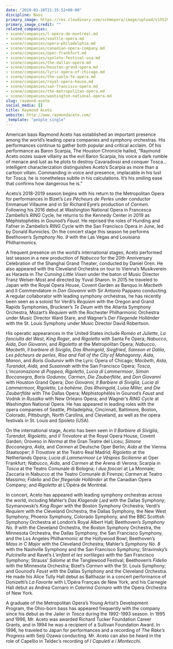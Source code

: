 ```yaml
---
date: "2019-03-18T21:35:52+00:00"
discipline: Bass
primary_image: https://res.cloudinary.com/schmopera/image/upload/v1552944881/media/2019/03/RaymondAceto.jpg
primary_image_credit: ""
related_companies:
- scene/companies/l-opéra-de-montréal.md
- scene/companies/seattle-opera.md
- scene/companies/opera-philadelphia.md
- scene/companies/canadian-opera-company.md
- scene/companies/oper-frankfurt.md
- scene/companies/spoleto-festival-usa.md
- scene/companies/the-dallas-opera.md
- scene/companies/houston-grand-opera.md
- scene/companies/lyric-opera-of-chicago.md
- scene/companies/the-santa-fe-opera.md
- scene/companies/royal-opera-house.md
- scene/companies/san-francisco-opera.md
- scene/companies/the-metropolitan-opera.md
- scene/companies/washington-national-opera.md
slug: raymond-aceto
social_media: []
title: Raymond Aceto
website: http://www.raymondaceto.com/
_template: "people_single"
---
```

American bass Raymond Aceto has established an important presence among the world’s leading opera companies and symphony orchestras. His performances continue to gather both popular and critical acclaim. Of his performance as Baron Scarpia, The Houston Chronicle hailed, “Raymond Aceto oozes suave villainy as the evil Baron Scarpia, his voice a dark rumble of menace and lust as he plots to destroy Cavaradossi and conquer Tosca…intelligent characterization distinguishes Aceto’s Scarpia as more than a cartoon villain. Commanding in voice and presence, implacable in his lust for Tosca, he is nonetheless subtle in his calculations. It’s his smiling ease that confirms how dangerous he is.”

Aceto’s 2018-2019 season begins with his return to the Metropolitan Opera for performances in Bizet’s _Les Pêcheurs de Perles_ under conductor Emmanuel Villaume and in Sir Richard Eyre’s production of _Carmen_. Following his 2016 debut at Washington National Opera in Francesca Zambello’s _RING_ Cycle, he returns to the Kennedy Center in 2019 as Méphistophélès in Gounod’s _Faust_. He reprised the roles of Hunding and Fafner in Zambello’s _RING_ Cycle with the San Francisco Opera in June, led by Donald Runnicles. On the concert stage this season he performs Beethoven’s _Symphony No. 9_ with the Las Vegas and Louisiana Philharmonics.

A frequent presence on the world’s international stages, Aceto performed last season in a new production of _Nabucco_ for the 20th Anniversary Celebration of the Shanghai Grand Theater, conducted by Daniel Oren. He also appeared with the Cleveland Orchestra on tour to Vienna’s Musikverein as Harasta in _The Cunning Little Vixen_ under the baton of Music Director Franz Welser-Most and directed by Yuval Sharon. In 2015 he traveled to Japan with the Royal Opera House, Covent Garden as Banquo in _Macbeth_ and Il Commendatore in _Don Giovanni_ with Sir Antonio Pappano conducting. A regular collaborator with leading symphony orchestras, he has recently been seen as a soloist for Verdi’s _Requiem_ with the Oregon and Grand Rapids Symphonies, Bruckner’s _Te Deum_ with the Atlanta Symphony Orchestra, Mozart’s _Requiem_ with the Rochester Philharmonic Orchestra under Music Director Ward Stare, and Wagner’s _Der Fliegende Holländer_ with the St. Louis Symphony under Music Director David Robertson.

His operatic appearances in the United States include _Roméo et Juliette_, _La fanciulla del West_, _King Roger_, and _Rigoletto_ with Santa Fe Opera; _Nabucco_, _Aida_, _Don Giovanni_, and _Rigoletto_ at the Metropolitan Opera; _Nabucco_, _Macbeth_, _Il barbiere di Siviglia_, _Das Rheingold_, _Siegfried_, _Samson et Dalila_, _Les pêcheurs de perles_, _Rise and Fall of the City of Mahagonny_, _Aida_, _Manon_, and _Boris Godunov_ with the Lyric Opera of Chicago; _Macbeth_, _Aida_, _Turandot_, _Aida,_ and _Susannah_ with the San Francisco Opera; _Tosca_, _L’incoronazione di Poppea_, _Rigoletto_, _Lucia di Lammermoor_, _Simon Boccanegra_, _Boris Godunov,_ _Carmen_, _Die Zauberflöte_, and _Don Giovanni_ with Houston Grand Opera; _Don Giovanni, Il Barbiere di Siviglia, Lucia di Lammermoor, Rigoletto, La bohème, Das Rheingold, Luisa Miller,_ and _Die Zauberflöte_ with The Dallas Opera; Méphistophélès in Gounod’s _Faust_ and Vodnik in _Rusalka_ with New Orleans Opera; and Wagner’s _RING Cycle_ at Washington National Opera. He has appeared in leading roles with the opera companies of Seattle, Philadelphia, Cincinnati, Baltimore, Boston, Colorado, Pittsburgh, North Carolina, and Cleveland, as well as the opera festivals in St. Louis and Spoleto (USA).

On the international stage, Aceto has been seen in _Il Barbiere di Siviglia_, _Turandot, Rigoletto_, and _Il Trovatore_ at the Royal Opera House, Covent Garden; Oroveso in _Norma_ at the Gran Teatre del Liceu; _Simone Boccanegra_, _Aida,_ and _Carmen_ at Deutsche Oper Berlin; _Aida_ at the Vienna Staatsoper; _Il Trovatore_ at the Teatro Real Madrid; _Rigoletto_ at the Netherlands Opera; _Lucia di Lammermoor_ _Le Vêspres Sicilienne_ at Oper Frankfurt; _Nabucco_, _Aida_, and _Carmen_ at the Arena di Verona; Scarpia in _Tosca_ at the Teatro Comunale di Bologna; _I due foscari_ at La Monnaie; Zaccaria in Nabucco at the Teatro Comunale di Firenze; _Carmen_ at Teatro Massimo; _Fidelio_ and _Der fliegende Holländer_ at the Canadian Opera Company; and _Rigoletto_ at L’Opéra de Montréal.

In concert, Aceto has appeared with leading symphony orchestras across the world, including Mahler’s _Das Klagende Lied_ with the Dallas Symphony; Szymanowski’s _King Roger_ with the Boston Symphony Orchestra; Verdi’s _Requiem_ with the Cleveland Orchestra, the Dallas Symphony, the New West Symphony, Phoenix Symphony, Colorado Symphony, and the BBC Scottish Symphony Orchestra at London’s Royal Albert Hall; Beethoven’s _Symphony No. 9_ with the Cleveland Orchestra, the Boston Symphony Orchestra, the Minnesota Orchestra, the Dallas Symphony, the San Francisco Symphony, and the Los Angeles Philharmonic at the Hollywood Bowl; Beethoven’s _Mass in C Major_ with the Cleveland Orchestra; Mahler’s _Symphony No. 8_ with the Nashville Symphony and the San Francisco Symphony; Stravinsky’s _Pulcinella_ and Ravel’s _L’enfant et les sortileges_ with the San Francisco Symphony; Strauss’ _Salome_ at the Tanglewood Festival; Beethoven’s _Fidelio_ with the Minnesota Orchestra; Bizet’s _Carmen_ with the St. Louis Symphony; and Gounod’s _Faust_ with the Dallas Symphony and the Cleveland Orchestra. He made his Alice Tully Hall debut as Balthazar in a concert performance of Donizetti’s _La Favorite_ with L’Opéra Français de New York, and his Carnegie Hall debut as Andrea Cornaro in _Caterina Cornaro_ with the Opera Orchestra of New York.

A graduate of the Metropolitan Opera’s Young Artist’s Development Program, the Ohio-born bass has appeared frequently with the company since his debut as the Jailer in _Tosca_ during the 1992-1993 season. In 1995 and 1996, Mr. Aceto was awarded Richard Tucker Foundation Career Grants, and in 1994 he was a recipient of a Sullivan Foundation Award. In 1996, he traveled to Japan for performances and a recording of _The Rake’s Progress_ with Seiji Ozawa conducting. Mr. Aceto can also be heard in the role of Capellio in Teldec’s recording of _I Capuleti e i Montecchi_.